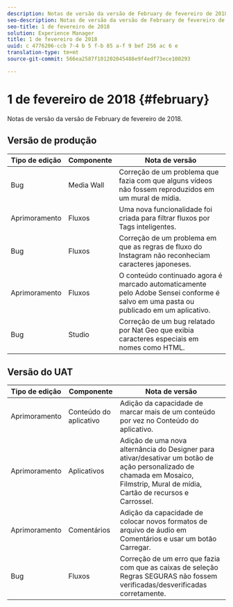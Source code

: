 ```yaml
---
description: Notas de versão da versão de February de fevereiro de 2018.
seo-description: Notas de versão da versão de February de fevereiro de 2018.
seo-title: 1 de fevereiro de 2018
solution: Experience Manager
title: 1 de fevereiro de 2018
uuid: c 4776206-ccb 7-4 b 5 f-b 85 a-f 9 bef 256 ac 6 e
translation-type: tm+mt
source-git-commit: 566ea2587f101202045488e9f4edf73ece100293

---
```



# 1 de fevereiro de 2018 {#february}

Notas de versão da versão de February de fevereiro de 2018.

## Versão de produção

| **Tipo de edição** | **Componente** | **Nota de versão** |
|---|---|---|
| Bug | Media Wall | Correção de um problema que fazia com que alguns vídeos não fossem reproduzidos em um mural de mídia. |
| Aprimoramento | Fluxos | Uma nova funcionalidade foi criada para filtrar fluxos por Tags inteligentes. |
| Bug | Fluxos | Correção de um problema em que as regras de fluxo do Instagram não reconheciam caracteres japoneses. |
| Aprimoramento | Fluxos | O conteúdo continuado agora é marcado automaticamente pelo Adobe Sensei conforme é salvo em uma pasta ou publicado em um aplicativo. |
| Bug | Studio | Correção de um bug relatado por Nat Geo que exibia caracteres especiais em nomes como HTML. |

## Versão do UAT

| **Tipo de edição** | **Componente** | **Nota de versão** |
|---|---|---|
| Aprimoramento | Conteúdo do aplicativo | Adição da capacidade de marcar mais de um conteúdo por vez no Conteúdo do aplicativo. |
| Aprimoramento | Aplicativos | Adição de uma nova alternância do Designer para ativar/desativar um botão de ação personalizado de chamada em Mosaico, Filmstrip, Mural de mídia, Cartão de recursos e Carrossel. |
| Aprimoramento | Comentários | Adição da capacidade de colocar novos formatos de arquivo de áudio em Comentários e usar um botão Carregar. |
| Bug | Fluxos | Correção de um erro que fazia com que as caixas de seleção Regras SEGURAS não fossem verificadas/desverificadas corretamente. |

